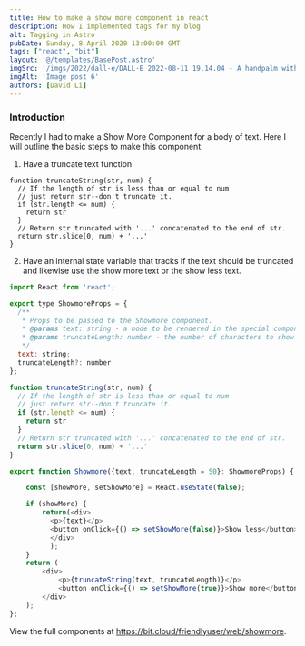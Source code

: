 ```yaml
---
title: How to make a show more component in react
description: How I implemented tags for my blog
alt: Tagging in Astro
pubDate: Sunday, 8 April 2020 13:00:00 GMT
tags: ["react", "bit"]
layout: '@/templates/BasePost.astro'
imgSrc: '/imgs/2022/dall-e/DALL·E 2022-08-11 19.14.04 - A handpalm with a tree growing out of it, digital art.png.jpeg'
imgAlt: 'Image post 6'
authors: [David Li]
---
```



### Introduction

Recently I had to make a Show More Component for a body of text. Here I will outline the basic steps to make this component.

1. Have a truncate text function
```
function truncateString(str, num) {
  // If the length of str is less than or equal to num
  // just return str--don't truncate it.
  if (str.length <= num) {
    return str
  }
  // Return str truncated with '...' concatenated to the end of str.
  return str.slice(0, num) + '...'
}
```
2. Have an internal state variable that tracks if the text should  be truncated and likewise use the show more text or the show less text.

```js
import React from 'react';

export type ShowmoreProps = {
  /**
   * Props to be passed to the Showmore component.
   * @params text: string - a node to be rendered in the special component.
   * @params truncateLength: number - the number of characters to show before truncating.
   */
  text: string;
  truncateLength?: number
};

function truncateString(str, num) {
  // If the length of str is less than or equal to num
  // just return str--don't truncate it.
  if (str.length <= num) {
    return str
  }
  // Return str truncated with '...' concatenated to the end of str.
  return str.slice(0, num) + '...'
}

export function Showmore({text, truncateLength = 50}: ShowmoreProps) {

    const [showMore, setShowMore] = React.useState(false);

    if (showMore) {
        return(<div>
          <p>{text}</p>
          <button onClick={() => setShowMore(false)}>Show less</button> 
          </div>
          );
    }
    return (
        <div>
            <p>{truncateString(text, truncateLength)}</p>
            <button onClick={() => setShowMore(true)}>Show more</button>  
        </div>
    );
};
```

View the full components at https://bit.cloud/friendlyuser/web/showmore.